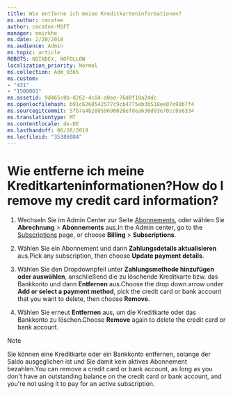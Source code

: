 ```yaml
---
title: Wie entferne ich meine Kreditkarteninformationen?
ms.author: cmcatee
author: cmcatee-MSFT
manager: mnirkhe
ms.date: 2/20/2018
ms.audience: Admin
ms.topic: article
ROBOTS: NOINDEX, NOFOLLOW
localization_priority: Normal
ms.collection: Adm_O365
ms.custom:
- "431"
- "1500001"
ms.assetid: 9d465c0b-d262-4c84-a0ee-76d0f18a24dc
ms.openlocfilehash: b91c6260542577c9cb4775eb3b518ee07e98b7f4
ms.sourcegitcommit: 5fb7a4b28859690020efdea630d03e70cc0e6334
ms.translationtype: MT
ms.contentlocale: de-DE
ms.lasthandoff: 06/28/2019
ms.locfileid: "35386084"
---
```

# <a name="how-do-i-remove-my-credit-card-information"></a><span data-ttu-id="7506a-102">Wie entferne ich meine Kreditkarteninformationen?</span><span class="sxs-lookup"><span data-stu-id="7506a-102">How do I remove my credit card information?</span></span>

1. <span data-ttu-id="7506a-103">Wechseln Sie im Admin Center zur Seite [Abonnements](https://go.microsoft.com/fwlink/p/?linkid=842054), oder wählen Sie **Abrechnung** \> **Abonnements** aus.</span><span class="sxs-lookup"><span data-stu-id="7506a-103">In the Admin center, go to the [Subscriptions](https://go.microsoft.com/fwlink/p/?linkid=842054) page, or choose **Billing** \> **Subscriptions**.</span></span>

2. <span data-ttu-id="7506a-104">Wählen Sie ein Abonnement und dann **Zahlungsdetails aktualisieren** aus.</span><span class="sxs-lookup"><span data-stu-id="7506a-104">Pick any subscription, then choose **Update payment details**.</span></span>

3. <span data-ttu-id="7506a-105">Wählen Sie den Dropdownpfeil unter **Zahlungsmethode hinzufügen oder auswählen**, anschließend die zu löschende Kreditkarte bzw. das Bankkonto und dann **Entfernen** aus.</span><span class="sxs-lookup"><span data-stu-id="7506a-105">Choose the drop down arrow under **Add or select a payment method**, pick the credit card or bank account that you want to delete, then choose **Remove**.</span></span>

4. <span data-ttu-id="7506a-106">Wählen Sie erneut **Entfernen** aus, um die Kreditkarte oder das Bankkonto zu löschen.</span><span class="sxs-lookup"><span data-stu-id="7506a-106">Choose **Remove** again to delete the credit card or bank account.</span></span>

> [!NOTE]
> <span data-ttu-id="7506a-107">Sie können eine Kreditkarte oder ein Bankkonto entfernen, solange der Saldo ausgeglichen ist und Sie damit kein aktives Abonnement bezahlen.</span><span class="sxs-lookup"><span data-stu-id="7506a-107">You can remove a credit card or bank account, as long as you don't have an outstanding balance on the credit card or bank account, and you're not using it to pay for an active subscription.</span></span>
